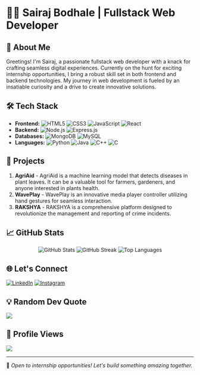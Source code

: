 # 👨‍💻 Sairaj Bodhale | Fullstack Web Developer

## 🚀 About Me
Greetings! I'm Sairaj, a passionate fullstack web developer with a knack for crafting seamless digital experiences. Currently on the hunt for exciting internship opportunities, I bring a robust skill set in both frontend and backend technologies. My journey in web development is fueled by an insatiable curiosity and a drive to create innovative solutions.

## 🛠️ Tech Stack
- **Frontend:** ![HTML5](https://img.shields.io/badge/HTML5-%23E34F26.svg?style=for-the-badge&logo=html5&logoColor=white) ![CSS3](https://img.shields.io/badge/CSS3-%231572B6.svg?style=for-the-badge&logo=css3&logoColor=white) ![JavaScript](https://img.shields.io/badge/JavaScript-%23323330.svg?style=for-the-badge&logo=javascript&logoColor=%23F7DF1E) ![React](https://img.shields.io/badge/React-%2320232a.svg?style=for-the-badge&logo=react&logoColor=%2361DAFB)
- **Backend:** ![Node.js](https://img.shields.io/badge/Node.js-6DA55F?style=for-the-badge&logo=node.js&logoColor=white) ![Express.js](https://img.shields.io/badge/Express.js-%23404d59.svg?style=for-the-badge&logo=express&logoColor=%2361DAFB)
- **Databases:** ![MongoDB](https://img.shields.io/badge/MongoDB-%234ea94b.svg?style=for-the-badge&logo=mongodb&logoColor=white) ![MySQL](https://img.shields.io/badge/MySQL-4479A1.svg?style=for-the-badge&logo=mysql&logoColor=white)
- **Languages:** ![Python](https://img.shields.io/badge/Python-3670A0?style=for-the-badge&logo=python&logoColor=ffdd54) ![Java](https://img.shields.io/badge/Java-%23ED8B00.svg?style=for-the-badge&logo=openjdk&logoColor=white) ![C++](https://img.shields.io/badge/C++-%2300599C.svg?style=for-the-badge&logo=c%2B%2B&logoColor=white) ![C](https://img.shields.io/badge/C-%2300599C.svg?style=for-the-badge&logo=c&logoColor=white)

## 🌟 Projects
1. **AgriAid** - AgriAid is a machine learning model that detects diseases in plant leaves. It can be a valuable tool for farmers, gardeners, and anyone interested 
                 in plants health.
2. **WavePlay** - WavePlay is an innovative media player controller utilizing hand gestures for seamless interaction. 
3. **RAKSHYA** - RAKSHYA is a comprehensive platform designed to revolutionize the management and reporting of crime incidents. 

## 📈 GitHub Stats
<div align="center">
  <img src="https://github-readme-stats.vercel.app/api?username=sairajB&theme=radical&hide_border=false&include_all_commits=true&count_private=true" alt="GitHub Stats" />
  <img src="https://github-readme-streak-stats.herokuapp.com/?user=sairajB&theme=radical&hide_border=false" alt="GitHub Streak" />
  <img src="https://github-readme-stats.vercel.app/api/top-langs/?username=sairajB&theme=radical&hide_border=false&include_all_commits=true&count_private=true&layout=compact" alt="Top Languages" />
</div>

## 🌐 Let's Connect
[![LinkedIn](https://img.shields.io/badge/LinkedIn-%230077B5.svg?style=for-the-badge&logo=linkedin&logoColor=white)](https://www.linkedin.com/in/sairaj-bodhale/)
[![Instagram](https://img.shields.io/badge/Instagram-%23E4405F.svg?style=for-the-badge&logo=Instagram&logoColor=white)](https://instagram.com/sairajbodhale)

## 💡 Random Dev Quote
![](https://quotes-github-readme.vercel.app/api?type=horizontal&theme=radical)

## 👀 Profile Views
![](https://visitcount.itsvg.in/api?id=sairajB&icon=5&color=6)

---

💼 *Open to internship opportunities! Let's build something amazing together.*
